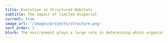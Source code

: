 ```yaml
---
title: Evolution in Structured Habitats
subtitle: The impact of limited dispersal
current: true
image_url: '/images/projects/structure.png'
sort_order: 1
blurb: The environment plays a large role in determining which organisms within populations interact. In well-mixed environments, which are similar to shaken test tubes commonly used in lab experiments, each individual is equally likely to interact with any other individual. Here, competition is intense, and evolution tends to favor individuals that utilize common resources more quickly. On the other hand, when the environment is structured, and individuals only interact with their immediate neighbors, evolution can favor other strategies. We have found that these local interactions can promote behaviors like cooperation (Hammarlund et al. 2016; Connelly et al. 2016) and spite (Kerr et al. 2002), and can even favor more prudent use of resources (Kerr et al. 2006; Prado & Kerr 2008; Eshelman et al. 2010; Nahum et al. 2011). Structured habitats can also allow populations to reap the benefits of sexual recombination while avoiding its destructive potential (Cooper & Kerr, 2016). We are currently conducting large-scale, spatially structured experiments with bacteria in the lab using media-in-oil emulsions.
---
```

